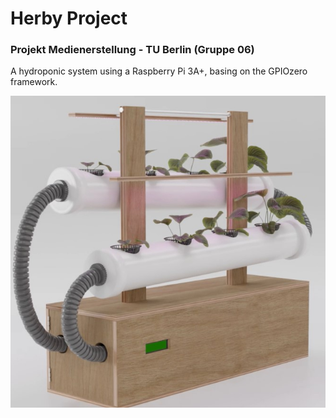 # Herby Project

### Projekt Medienerstellung - TU Berlin (Gruppe 06)

A hydroponic system using a Raspberry Pi 3A+, basing on the GPIOzero framework.

![Prototype](./prototype.jpg)